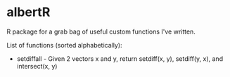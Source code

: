 # albertR
R package for a grab bag of useful custom functions I've written.

List of functions (sorted alphabetically):

* setdiffall - Given 2 vectors x and y, return setdiff(x, y), setdiff(y, x), and intersect(x, y)



